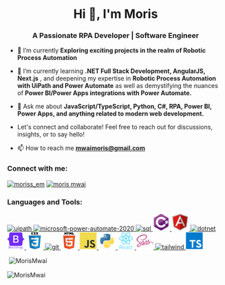 <h1 align="center">Hi 👋, I'm Moris</h1>
<h3 align="center">A Passionate RPA Developer | Software Engineer </h3>
<!--<img align="right" width="400" border-radius="5px" src="https://miro.medium.com/v2/resize:fit:1400/1*yw0TnheAGN-LPneDaTlaxw.gif" alt="moris mwai">-->

<!--<p align="left"> <img src="https://komarev.com/ghpvc/?username=MorisMwai&label=Profile%20views&color=0e75b6&style=flat" alt="MorisMwai" /> </p>-->

- 🔭 I’m currently **Exploring exciting projects in the realm of Robotic Process Automation**

- 🌱 I’m currently learning **.NET Full Stack Development, AngularJS, Next.js** , and deepening my expertise in **Robotic Process Automation with UiPath and Power Automate** as well as demystifying the nuances of **Power BI/Power Apps integrations with Power Automate.**

- 💬 Ask me about **JavaScript/TypeScript, Python, C#, RPA, Power BI, Power Apps, and anything related to modern web development.**

- Let's connect and collaborate! Feel free to reach out for discussions, insights, or to say hello!

- 📫 How to reach me **mwaimoris@gmail.com**

<h3 align="left">Connect with me:</h3>
<p align="left">
<a href="https://twitter.com/moriss_em" target="blank"><img align="center" src="https://raw.githubusercontent.com/rahuldkjain/github-profile-readme-generator/master/src/images/icons/Social/twitter.svg" alt="moriss_em" height="30" width="40" /></a>
<a href="https://linkedin.com/in/moris-m" target="blank"><img align="center" src="https://raw.githubusercontent.com/rahuldkjain/github-profile-readme-generator/master/src/images/icons/Social/linked-in-alt.svg" alt="moris mwai" height="30" width="40" /></a>
</p>

<h3 align="left">Languages and Tools:</h3>
<p align="left"> 
  <a href="https://www.uipath.com/" target="_blank" rel="noreferrer">
    <img src="https://logowik.com/content/uploads/images/ui-path7967.jpg" alt="uipath" width="40" height="40">
  </a>
  <a href="https://flow.microsoft.com/" target="_blank" rel="noreferrer"> 
    <img width="40" height="40" src="https://img.icons8.com/fluency/48/microsoft-power-automate-2020.png" alt="microsoft-power-automate-2020"/> 
  </a>
  <a href="https://www.microsoft.com/en-us/sql-server" target="_blank" rel="noreferrer"> 
    <img src="https://www.svgrepo.com/show/303229/microsoft-sql-server-logo.svg" alt="sql" width="40" height="40"/> 
  </a> 
  <a href="https://docs.microsoft.com/en-us/dotnet/csharp/" target="_blank" rel="noreferrer"> 
    <img src="https://raw.githubusercontent.com/devicons/devicon/master/icons/csharp/csharp-original.svg" alt="csharp" width="40" height="40"/> 
  </a> 
  <a href="https://angular.io/" target="_blank" rel="noreferrer"> 
    <img src="https://raw.githubusercontent.com/devicons/devicon/master/icons/angularjs/angularjs-original.svg" alt="angular" width="40" height="40"/> 
  </a> 
  <a href="https://dotnet.microsoft.com/" target="_blank" rel="noreferrer"> 
    <img src="https://upload.wikimedia.org/wikipedia/commons/e/ee/.NET_Core_Logo.svg" alt="dotnet" width="40" height="40"/> 
  </a> 
  <a href="https://getbootstrap.com" target="_blank" rel="noreferrer"> 
    <img src="https://raw.githubusercontent.com/devicons/devicon/master/icons/bootstrap/bootstrap-plain-wordmark.svg" alt="bootstrap" width="40" height="40"/> 
  </a> 
  <a href="https://www.w3schools.com/css/" target="_blank" rel="noreferrer"> 
    <img src="https://raw.githubusercontent.com/devicons/devicon/master/icons/css3/css3-original-wordmark.svg" alt="css3" width="40" height="40"/> 
  </a> 
  <a href="https://git-scm.com/" target="_blank" rel="noreferrer"> 
    <img src="https://www.vectorlogo.zone/logos/git-scm/git-scm-icon.svg" alt="git" width="40" height="40"/> 
  </a> 
  <a href="https://www.w3.org/html/" target="_blank" rel="noreferrer"> 
    <img src="https://raw.githubusercontent.com/devicons/devicon/master/icons/html5/html5-original-wordmark.svg" alt="html5" width="40" height="40"/> 
  </a> 
  <a href="https://developer.mozilla.org/en-US/docs/Web/JavaScript" target="_blank" rel="noreferrer"> 
    <img src="https://raw.githubusercontent.com/devicons/devicon/master/icons/javascript/javascript-original.svg" alt="javascript" width="40" height="40"/> 
  </a> 
  <a href="https://www.python.org" target="_blank" rel="noreferrer"> 
    <img src="https://raw.githubusercontent.com/devicons/devicon/master/icons/python/python-original.svg" alt="python" width="40" height="40"/> 
  </a> 
  <a href="https://reactjs.org/" target="_blank" rel="noreferrer"> 
    <img src="https://raw.githubusercontent.com/devicons/devicon/master/icons/react/react-original-wordmark.svg" alt="react" width="40" height="40"/> 
  </a> 
  <a href="https://sass-lang.com" target="_blank" rel="noreferrer"> 
    <img src="https://raw.githubusercontent.com/devicons/devicon/master/icons/sass/sass-original.svg" alt="sass" width="40" height="40"/> 
  </a> 
  <a href="https://tailwindcss.com/" target="_blank" rel="noreferrer"> 
    <img src="https://www.vectorlogo.zone/logos/tailwindcss/tailwindcss-icon.svg" alt="tailwind" width="40" height="40"/> 
  </a> 
  <a href="https://www.typescriptlang.org/" target="_blank" rel="noreferrer"> 
    <img src="https://raw.githubusercontent.com/devicons/devicon/master/icons/typescript/typescript-original.svg" alt="typescript" width="40" height="40"/> 
  </a> 
</p>

<!--<p><img align="left" src="https://api.githubtrends.io/user/svg/MorisMwai/langs?time_range=one_year&compact=True&theme=dark" alt="MorisMwai"</p>-->

<p>&nbsp;<img height=200 align="center" src="https://github-readme-stats.vercel.app/api?username=MorisMwai&theme=gotham&show_icons=true&locale=en" alt="MorisMwai" /></p>

<p><img height=200 align="center" src="https://github-readme-stats.vercel.app/api/top-langs?username=MorisMwai&layout=compact&theme=gotham&show_icons=true&locale=en&card_width=320" alt="MorisMwai" /></p>

<!--<p><img align="center" src="https://github-readme-streak-stats.herokuapp.com/?user=MorisMwai&theme=gotham" alt="MorisMwai" /></p>-->

 


 





 





 


